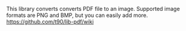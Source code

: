 This library converts converts PDF file to an image. Supported image formats are PNG and BMP, but you can easily add more.
https://github.com/t90/lib-pdf/wiki
